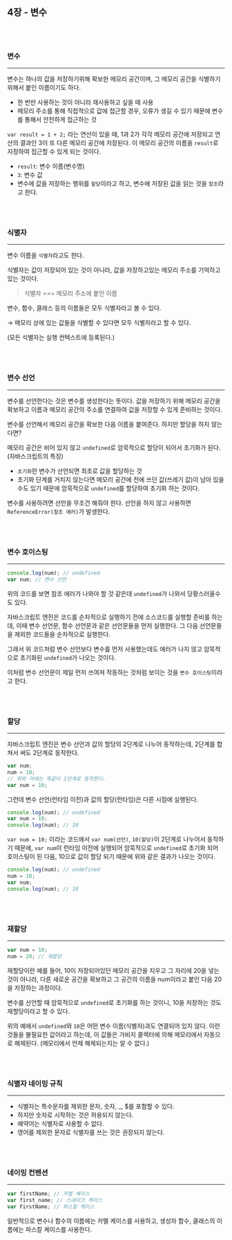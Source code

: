 ## 4장 - 변수

<br>
<br>

### 변수

---

변수는 하나의 값을 저장하기위해 확보한 메모리 공간이며, 그 메모리 공간을 식별하기 위해서 붙인 이름이기도 하다.

- 한 번만 사용하는 것이 아니라 재사용하고 싶을 때 사용
- 메모리 주소를 통해 직접적으로 값에 접근할 경우, 오류가 생길 수 있기 때문에 변수를 통해서 안전하게 접근하는 것

`var result = 1 + 2;` 라는 연산이 있을 때, 1과 2가 각각 메모리 공간에 저장되고 연산의 결과인 3이 또 다른 메모리 공간에 저장된다. 이 메모리 공간의 이름을 `result`로 지정하여 접근할 수 있게 되는 것이다.

- `result`: 변수 이름(변수명)
- `3`: 변수 값
- 변수에 값을 저장하는 행위를 `할당`이라고 하고, 변수에 저장된 값을 읽는 것을 `참조`라고 한다.

<br>
<br>

### 식별자

---

변수 이름을 `식별자`라고도 한다.

식별자는 값이 저장되어 있는 것이 아니라, 값을 저장하고있는 메모리 주소를 기억하고 있는 것이다.

> 식별자 === 메모리 주소에 붙인 이름

변수, 함수, 클래스 등의 이름들은 모두 식별자라고 볼 수 있다.

→ 메모리 상에 있는 값들을 식별할 수 있다면 모두 식별자라고 할 수 있다.

(모든 식별자는 실행 컨텍스트에 등록된다.)

<br>
<br>

### 변수 선언

---

변수를 선언한다는 것은 변수를 생성한다는 뜻이다. 값을 저장하기 위해 메모리 공간을 확보하고 이름과 메모리 공간의 주소를 연결하여 값을 저장할 수 있게 준비하는 것이다.

변수를 선언해서 메모리 공간을 확보한 다음 이름을 붙여준다. 하지만 할당을 하지 않는다면?

메모리 공간은 비어 있지 않고 `undefined`로 암묵적으로 할당이 되어서 초기화가 된다. (자바스크립트의 특징)

- `초기화`란 변수가 선언되면 최초로 값을 할당하는 것
- 초기화 단계를 거치지 않는다면 메모리 공간에 전에 쓰던 값(쓰레기 값)이 남아 있을 수도 있기 때문에 암묵적으로 `undefined`를 할당하여 초기화 하는 것이다.

변수를 사용하려면 선언을 무조건 해줘야 한다. 선언을 하지 않고 사용하면 `ReferenceError(참조 에러)`가 발생한다.

<br>
<br>

### 변수 호이스팅

---

```jsx
console.log(num); // undefined
var num; // 변수 선언
```

위의 코드를 보면 참조 에러가 나와야 할 것 같은데 `undefined`가 나와서 당황스러울수도 있다.

자바스크립트 엔진은 코드를 순차적으로 실행하기 전에 소스코드를 실행할 준비를 하는데, 이때 변수 선언문, 함수 선언문과 같은 선언문들을 먼저 실행한다. 그 다음 선언문들을 제외한 코드들을 순차적으로 실행한다.

그래서 위 코드처럼 변수 선언보다 변수를 먼저 사용했는데도 에러가 나지 않고 암묵적으로 초기화된 `undefined`가 나오는 것이다.

이처럼 변수 선언문이 제일 먼저 쓰여져 작동하는 것처럼 보이는 것을 `변수 호이스팅`이라고 한다.

<br>
<br>

### 할당

---

자바스크립트 엔진은 변수 선언과 값의 할당의 2단계로 나누어 동작하는데, 2단계를 합쳐서 써도 2단계로 동작한다.

```jsx
var num;
num = 10;
// 위와 아래는 똑같이 2단계로 동작한다.
var num = 10;
```

그런데 변수 선언(런타임 이전)과 값의 할당(런타임)은 다른 시점에 실행된다.

```jsx
console.log(num); // undefined
var num = 10;
console.log(num); // 10
```

`var num = 10;` 이라는 코드에서 `var num(선언)`, `10(할당)`이 2단계로 나누어서 동작하기 때문에, `var num`이 런타임 이전에 실행되어 암묵적으로 `undefined`로 초기화 되어 호이스팅이 된 다음, 10으로 값이 할당 되기 때문에 위와 같은 결과가 나오는 것이다.

```jsx
console.log(num); // undefined
num = 10;
var num;
console.log(num); // 10
```

<br>
<br>

### 재할당

---

```jsx
var num = 10;
num = 20; // 재할당
```

재할당이란 예를 들어, 10이 저장되어있던 메모리 공간을 지우고 그 자리에 20을 넣는 것이 아니라, 다른 새로운 공간을 확보하고 그 공간의 이름을 num이라고 붙인 다음 20을 저장하는 과정이다.

변수를 선언할 때 암묵적으로 `undefined`로 초기화를 하는 것이니, 10을 저장하는 것도 재할당이라고 할 수 있다.

위의 예에서 `undefined`와 `10`은 어떤 변수 이름(식별자)과도 연결되어 있지 않다. 이런 것들을 불필요한 값이라고 하는데, 이 값들은 가비지 콜렉터에 의해 메모리에서 자동으로 해제된다. (메모리에서 언제 해제되는지는 알 수 없다.)

<br>
<br>

### 식별자 네이밍 규칙

---

- 식별자는 특수문자를 제외한 문자, 숫자, \_, $를 포함할 수 있다.
- 하지만 숫자로 시작하는 것은 허용되지 않는다.
- 예약어는 식별자로 사용할 수 없다.
- 영어를 제외한 문자로 식별자를 쓰는 것은 권장되지 않는다.

<br>
<br>

### 네이밍 컨벤션

---

```jsx
var firstName; // 카멜 케이스
var first_name; // 스네이크 케이스
var FirstName; // 파스칼 케이스
```

일반적으로 변수나 함수의 이름에는 카멜 케이스를 사용하고, 생성자 함수, 클래스의 이름에는 파스칼 케이스를 사용한다.
